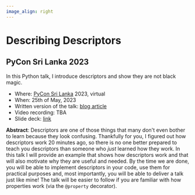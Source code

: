 ```yaml
---
image_align: right
---
```


# Describing Descriptors

## PyCon Sri Lanka 2023

In this Python talk, I introduce descriptors and show they are not black magic.

 - Where: [PyCon Sri Lanka](http://pycon.lk) 2023, virtual
 - When: 25th of May, 2023
 - Written version of the talk: [blog article][article]
 - Video recording: TBA
 - Slide deck: [link](https://github.com/mathspp/talks/blob/main/20230525_pycon_srilanka_describing_descriptors/slide_deck.pdf)

**Abstract**: Descriptors are one of those things that many don't even bother to learn because they look confusing.
Thankfully for you, I figured out how descriptors work 20 minutes ago, so there is no one better prepared to teach you descriptors than someone who _just_ learned how they work.
In this talk I will provide an example that shows how descriptors work and that will also motivate why they are useful and needed.
By the time we are done, you will be able to implement descriptors in your code, use them for practical purposes and, most importantly, you will be able to deliver a talk just like mine!
The talk will be easier to follow if you are familiar with how properties work (via the `@property` decorator).


[article]: https://mathspp.com/blog/pydonts/describing-descriptors
